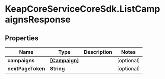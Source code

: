 # KeapCoreServiceCoreSdk.ListCampaignsResponse

## Properties

Name | Type | Description | Notes
------------ | ------------- | ------------- | -------------
**campaigns** | [**[Campaign]**](Campaign.md) |  | [optional] 
**nextPageToken** | **String** |  | [optional] 


